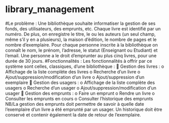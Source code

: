 # library_management
#Le problème :
Une bibliothèque souhaite informatiser la gestion de ses fonds, des utilisateurs, des emprunts, etc. Chaque livre est identifié par un numéro. De plus, on enregistre le titre, le ou les auteurs (un seul champ, même s’il y en a plusieurs), la maison d’édition, le nombre de pages et le nombre d’exemplaire. Pour chaque personne inscrite à la bibliothèque on connaît le nom, le prénom, l’adresse, le statut (Enseignant ou Etudiant) et l’email. Une personne a le droit d’emprunter au plus cinq livres, pour une durée de 30 jours.
#Fonctionnalités :
Les fonctionnalités à offrir par ce système sont celles, classiques, d’une bibliothèque :
 Gestion des livres :
  o Affichage de la liste complète des livres
  o Recherche d’un livre
  o Ajout/suppression/modification d’un livre
  o Ajout/suppression d’un exemplaire
 Gestion des usagers :
  o Affichage de la liste complète des usagers
  o Recherche d’un usager
  o Ajout/suppression/modification d’un usager
 Gestion des emprunts :
  o Faire un emprunt
  o Rendre un livre
  o Consulter les emprunts en cours
  o Consulter l’historique des emprunts
NB/La gestion des emprunts doit permettre de savoir à quelle date l’exemplaire d’un livre a été emprunté par un usager. Un historique doit être conservé et contenir également la date de retour de l’exemplaire.
